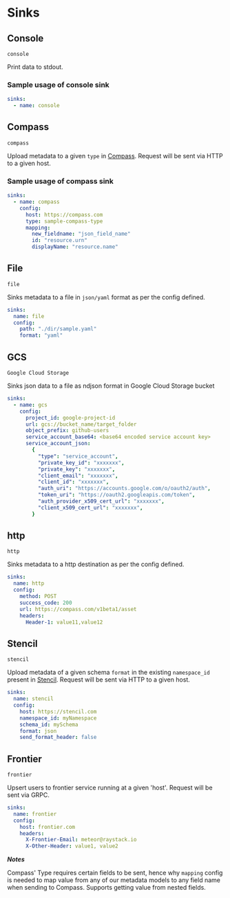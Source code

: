 # Sinks

## Console

`console`

Print data to stdout.

### Sample usage of console sink

```yaml
sinks:
  - name: console
```

## Compass

`compass`

Upload metadata to a given `type` in [Compass](https://github.com/raystack/meteor/tree/cb12c3ecf8904cf3f4ce365ca8981ccd132f35d0/docs/reference/github.com/raystack/compass/README.md). Request will be sent via HTTP to a given host.

### Sample usage of compass sink

```yaml
sinks:
  - name: compass
    config:
      host: https://compass.com
      type: sample-compass-type
      mapping:
        new_fieldname: "json_field_name"
        id: "resource.urn"
        displayName: "resource.name"
```

## File

`file`

Sinks metadata to a file in `json/yaml` format as per the config defined.

```yaml
sinks:
  name: file
  config:
    path: "./dir/sample.yaml"
    format: "yaml"
```

## GCS

`Google Cloud Storage`

Sinks json data to a file as ndjson format in Google Cloud Storage bucket

```yaml
sinks:
  - name: gcs
    config:
      project_id: google-project-id
      url: gcs://bucket_name/target_folder
      object_prefix: github-users
      service_account_base64: <base64 encoded service account key>
      service_account_json:
        {
          "type": "service_account",
          "private_key_id": "xxxxxxx",
          "private_key": "xxxxxxx",
          "client_email": "xxxxxxx",
          "client_id": "xxxxxxx",
          "auth_uri": "https://accounts.google.com/o/oauth2/auth",
          "token_uri": "https://oauth2.googleapis.com/token",
          "auth_provider_x509_cert_url": "xxxxxxx",
          "client_x509_cert_url": "xxxxxxx",
        }
```

## http

`http`

Sinks metadata to a http destination as per the config defined.

```yaml
sinks:
  name: http
  config:
    method: POST
    success_code: 200
    url: https://compass.com/v1beta1/asset
    headers:
      Header-1: value11,value12
```

## Stencil

`stencil`

Upload metadata of a given schema `format` in the existing `namespace_id` present in [Stencil](https://github.com/raystack/meteor/tree/cb12c3ecf8904cf3f4ce365ca8981ccd132f35d0/docs/reference/github.com/raystack/stencil/README.md). Request will be sent via HTTP to a given host.

```yaml
sinks:
  name: stencil
  config:
    host: https://stencil.com
    namespace_id: myNamespace
    schema_id: mySchema
    format: json
    send_format_header: false
```

## Frontier

`frontier`

Upsert users to frontier service running at a given 'host'. Request will be sent via GRPC.

```yaml
sinks:
  name: frontier
  config:
    host: frontier.com
    headers:
      X-Frontier-Email: meteor@raystack.io
      X-Other-Header: value1, value2
```

_**Notes**_

Compass' Type requires certain fields to be sent, hence why `mapping` config is needed to map value from any of our metadata models to any field name when sending to Compass. Supports getting value from nested fields.
